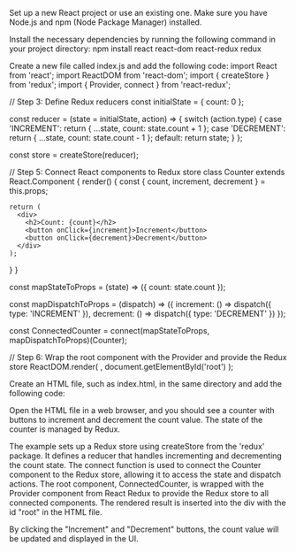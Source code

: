 Set up a new React project or use an existing one. Make sure you have Node.js and npm (Node Package Manager) installed.

Install the necessary dependencies by running the following command in your project directory:
npm install react react-dom react-redux redux

Create a new file called index.js and add the following code:
import React from 'react';
import ReactDOM from 'react-dom';
import { createStore } from 'redux';
import { Provider, connect } from 'react-redux';

// Step 3: Define Redux reducers
const initialState = {
  count: 0
};

const reducer = (state = initialState, action) => {
  switch (action.type) {
    case 'INCREMENT':
      return { ...state, count: state.count + 1 };
    case 'DECREMENT':
      return { ...state, count: state.count - 1 };
    default:
      return state;
  }
};

const store = createStore(reducer);

// Step 5: Connect React components to Redux store
class Counter extends React.Component {
  render() {
    const { count, increment, decrement } = this.props;

    return (
      <div>
        <h2>Count: {count}</h2>
        <button onClick={increment}>Increment</button>
        <button onClick={decrement}>Decrement</button>
      </div>
    );
  }
}

const mapStateToProps = (state) => ({
  count: state.count
});

const mapDispatchToProps = (dispatch) => ({
  increment: () => dispatch({ type: 'INCREMENT' }),
  decrement: () => dispatch({ type: 'DECREMENT' })
});

const ConnectedCounter = connect(mapStateToProps, mapDispatchToProps)(Counter);

// Step 6: Wrap the root component with the Provider and provide the Redux store
ReactDOM.render(
  <Provider store={store}>
    <ConnectedCounter />
  </Provider>,
  document.getElementById('root')
);

Create an HTML file, such as index.html, in the same directory and add the following code:
<!DOCTYPE html>
<html lang="en">
<head>
  <meta charset="UTF-8">
  <meta name="viewport" content="width=device-width, initial-scale=1.0">
  <title>React Redux Counter</title>
</head>
<body>
  <div id="root"></div>
  <script src="index.js"></script>
</body>
</html>

Open the HTML file in a web browser, and you should see a counter with buttons to increment and decrement the count value. The state of the counter is managed by Redux.

The example sets up a Redux store using createStore from the 'redux' package. It defines a reducer that handles incrementing and decrementing the count state. The connect function is used to connect the Counter component to the Redux store, allowing it to access the state and dispatch actions. The root component, ConnectedCounter, is wrapped with the Provider component from React Redux to provide the Redux store to all connected components. The rendered result is inserted into the div with the id "root" in the HTML file.

By clicking the "Increment" and "Decrement" buttons, the count value will be updated and displayed in the UI.

